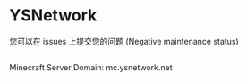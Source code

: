 # YSNetwork
您可以在 issues 上提交您的问题
(Negative maintenance status)
##
Minecraft Server Domain: mc.ysnetwork.net
